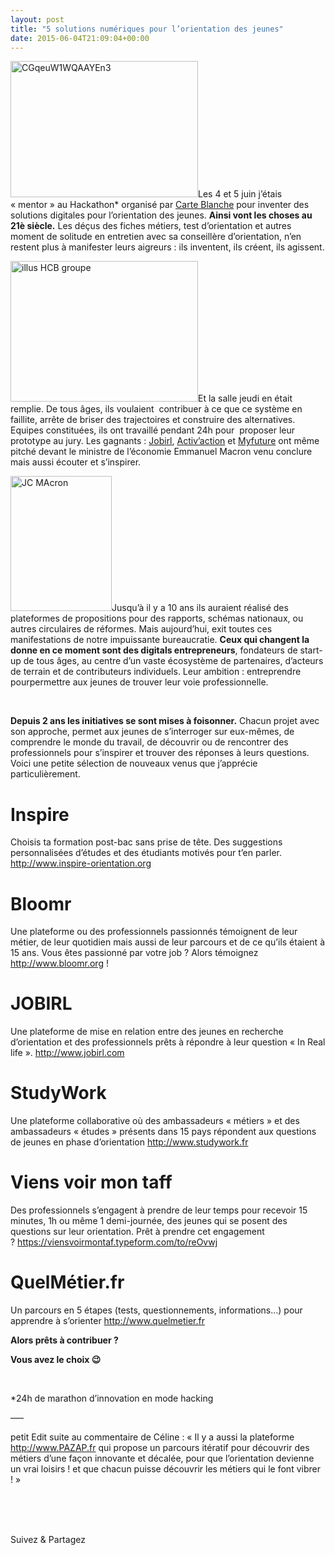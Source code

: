 ```yaml
---
layout: post
title: "5 solutions numériques pour l’orientation des jeunes"
date: 2015-06-04T21:09:04+00:00
---
```

<div class="entry-content" itemprop="text">
<p><a href="/juliecoudry/uploads/2015/06/CGqeuW1WQAAYEn3.png"><img class="alignleft size-medium wp-image-2411" src="/juliecoudry/uploads/2015/06/CGqeuW1WQAAYEn3-300x218.png" alt="CGqeuW1WQAAYEn3" width="300" height="218" srcset="/juliecoudry/uploads/2015/06/CGqeuW1WQAAYEn3-300x218.png 300w, /juliecoudry/uploads/2015/06/CGqeuW1WQAAYEn3.png 600w" sizes="(max-width: 300px) 100vw, 300px"></a>Les 4 et 5 juin j’étais « mentor » au Hackathon* organisé par <a href="http://cartesblanches.co">Carte Blanche</a> pour inventer des solutions digitales pour l’orientation des jeunes. <strong>Ainsi vont les choses au 21è siècle.</strong> Les déçus des fiches métiers, test d’orientation et autres moment de solitude en entretien avec sa conseillère d’orientation, n’en restent plus à manifester leurs aigreurs : ils inventent, ils créent, ils agissent.</p>
<p><a href="/juliecoudry/uploads/2015/06/illus-HCB-groupe.jpg"><img class="size-medium wp-image-2416 alignright" src="/juliecoudry/uploads/2015/06/illus-HCB-groupe-300x225.jpg" alt="illus HCB groupe" width="300" height="225" srcset="/juliecoudry/uploads/2015/06/illus-HCB-groupe-300x225.jpg 300w, /juliecoudry/uploads/2015/06/illus-HCB-groupe.jpg 640w" sizes="(max-width: 300px) 100vw, 300px"></a>Et la salle jeudi en était remplie. De tous âges, ils voulaient  contribuer à ce que ce système en faillite, arrête de briser des trajectoires et construire des alternatives. Equipes constituées, ils ont travaillé pendant 24h pour  proposer leur prototype au jury. Les gagnants : <a href="http://www.jobirl.com">Jobirl</a>, <a href="http://activaction.org">Activ’action</a> et <a href="http://www.myfutu.re">Myfuture</a> ont même pitché devant le ministre de l’économie Emmanuel Macron venu conclure mais aussi écouter et s’inspirer.</p>
<p style="text-align: left;"><a href="/juliecoudry/uploads/2015/06/JC-MAcron.jpg"><img class="alignleft wp-image-2417" src="/juliecoudry/uploads/2015/06/JC-MAcron-225x300.jpg" alt="JC MAcron" width="162" height="216" srcset="/juliecoudry/uploads/2015/06/JC-MAcron-225x300.jpg 225w, /juliecoudry/uploads/2015/06/JC-MAcron.jpg 480w" sizes="(max-width: 162px) 100vw, 162px"></a>Jusqu’à il y a 10 ans ils auraient réalisé des plateformes de propositions pour des rapports, schémas nationaux, ou autres circulaires de réformes. Mais aujourd’hui, exit toutes ces manifestations de notre impuissante bureaucratie. <strong>Ceux qui changent la donne en ce moment sont des digitals entrepreneurs</strong>, fondateurs de start-up de tous âges, au centre d’un vaste écosystème de partenaires, d’acteurs de terrain et de contributeurs individuels. Leur ambition : entreprendre pourpermettre aux jeunes de trouver leur voie professionnelle.</p>
<p> </p>
<p><strong>Depuis 2 ans les initiatives se sont mises à foisonner.</strong> Chacun projet avec son approche, permet aux jeunes de s’interroger sur eux-mêmes, de comprendre le monde du travail, de découvrir ou de rencontrer des professionnels pour s’inspirer et trouver des réponses à leurs questions. Voici une petite sélection de nouveaux venus que j’apprécie particulièrement.</p>
<h1>Inspire</h1>
<p>Choisis ta formation post-bac sans prise de tête. Des suggestions personnalisées d’études et des étudiants motivés pour t’en parler.<br>
<a href="http://www.inspire-orientation.org" target="_blank">http://www.inspire-orientation.org</a></p>
<h1>Bloomr</h1>
<p>Une plateforme ou des professionnels passionnés témoignent de leur métier, de leur quotidien mais aussi de leur parcours et de ce qu’ils étaient à 15 ans. Vous êtes passionné par votre job ? Alors témoignez <a href="http://www.bloomr.org" target="_blank">http://www.bloomr.org</a> !</p>
<h1>JOBIRL</h1>
<p>Une plateforme de mise en relation entre des jeunes en recherche d’orientation et des professionnels prêts à répondre à leur question « In Real life ». <a href="http://www.jobirl.com" target="_blank">http://www.jobirl.com</a></p>
<h1>StudyWork</h1>
<p>Une plateforme collaborative où des ambassadeurs « métiers » et des ambassadeurs « études » présents dans 15 pays répondent aux questions de jeunes en phase d’orientation <a href="http://www.studywork.fr" target="_blank">http://www.studywork.fr</a></p>
<h1>Viens voir mon taff</h1>
<p>Des professionnels s’engagent à prendre de leur temps pour recevoir 15 minutes, 1h ou même 1 demi-journée, des jeunes qui se posent des questions sur leur orientation. Prêt à prendre cet engagement ? <a href="https://viensvoirmontaf.typeform.com/to/reOvwj" target="_blank">https://viensvoirmontaf.typeform.com/to/reOvwj</a></p>
<h1>QuelMétier.fr</h1>
<p>Un parcours en 5 étapes (tests, questionnements, informations…) pour apprendre à s’orienter <a href="http://www.quelmetier.fr" target="_blank">http://www.quelmetier.fr</a></p>
<p><strong>Alors prêts à contribuer ? </strong></p>
<p><strong>Vous avez le choix 😉</strong></p>
<p> </p>
<p>*24h de marathon d’innovation en mode hacking</p>
<p>—–</p>
<p>petit Edit suite au commentaire de Céline : « Il y a aussi la plateforme <a href="http://www.pazap.fr/">http://www.PAZAP.fr</a> qui propose un parcours itératif pour découvrir des métiers d’une façon innovante et décalée, pour que l’orientation devienne un vrai loisirs ! et que chacun puisse découvrir les métiers qui le font vibrer ! »</p>
<p> </p>
<p> </p>
<div class="sfsi_Sicons" style="width: 100%; display: inline-block; vertical-align: middle; text-align:left">
<div style="margin:0px 8px 0px 0px; line-height: 24px"><span>Suivez &amp; Partagez</span></div>
<div class="sfsi_socialwpr">
<div class="sf_fb" style="text-align:left;width:98px"><div class="fb-like" href="http://www.juliecoudry.com/5-solutions-digitales-pour-lorientation-des-jeunes/" width="180" send="false" showfaces="false" action="like" data-share="true" data-layout="button"></div></div>
<div class="sf_twiter" style="text-align:left;float:left;width:auto"><a href="http://twitter.com/share" data-count="none" class="sr-twitter-button twitter-share-button" lang="en" data-url="http://www.juliecoudry.com/5-solutions-digitales-pour-lorientation-des-jeunes/" data-text="5 solutions numériques pour l’orientation des jeunes"></a></div>
</div>
</div>
<!--<rdf:RDF xmlns:rdf="http://www.w3.org/1999/02/22-rdf-syntax-ns#"
			xmlns:dc="http://purl.org/dc/elements/1.1/"
			xmlns:trackback="http://madskills.com/public/xml/rss/module/trackback/">
		<rdf:Description rdf:about="http://www.juliecoudry.com/5-solutions-digitales-pour-lorientation-des-jeunes/"
    dc:identifier="http://www.juliecoudry.com/5-solutions-digitales-pour-lorientation-des-jeunes/"
    dc:title="5 solutions numériques pour l’orientation des jeunes"
    trackback:ping="http://www.juliecoudry.com/5-solutions-digitales-pour-lorientation-des-jeunes/trackback/" />
</rdf:RDF>-->
</div>
